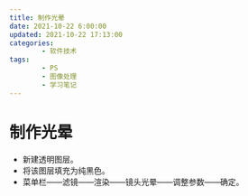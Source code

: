 ```yaml
---
title: 制作光晕
date: 2021-10-22 6:00:00
updated: 2021-10-22 17:13:00
categories:
        - 软件技术
tags:
        - PS
        - 图像处理
        - 学习笔记
---
```

# 制作光晕

- 新建透明图层。
- 将该图层填充为纯黑色。
- 菜单栏——滤镜——渲染——镜头光晕——调整参数——确定。

